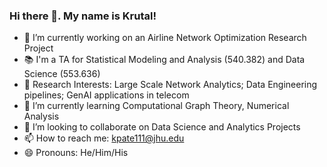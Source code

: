 ### Hi there 👋. My name is Krutal!
- 🔭 I’m currently working on an Airline Network Optimization Research Project
- 📚 I'm a TA for Statistical Modeling and Analysis (540.382) and Data Science (553.636)
- 📒 Research Interests: Large Scale Network Analytics; Data Engineering pipelines; GenAI applications in telecom
- 🌱 I’m currently learning Computational Graph Theory, Numerical Analysis
- 👯 I’m looking to collaborate on Data Science and Analytics Projects
- 📫 How to reach me: kpate111@jhu.edu
- 😄 Pronouns: He/Him/His
